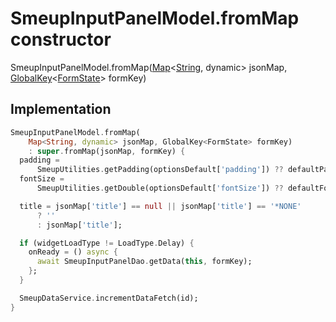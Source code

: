 


# SmeupInputPanelModel.fromMap constructor







SmeupInputPanelModel.fromMap([Map](https://api.flutter.dev/flutter/dart-core/Map-class.html)&lt;[String](https://api.flutter.dev/flutter/dart-core/String-class.html), dynamic> jsonMap, [GlobalKey](https://api.flutter.dev/flutter/widgets/GlobalKey-class.html)&lt;[FormState](https://api.flutter.dev/flutter/widgets/FormState-class.html)> formKey)





## Implementation

```dart
SmeupInputPanelModel.fromMap(
    Map<String, dynamic> jsonMap, GlobalKey<FormState> formKey)
    : super.fromMap(jsonMap, formKey) {
  padding =
      SmeupUtilities.getPadding(optionsDefault['padding']) ?? defaultPadding;
  fontSize =
      SmeupUtilities.getDouble(optionsDefault['fontSize']) ?? defaultFontSize;

  title = jsonMap['title'] == null || jsonMap['title'] == '*NONE'
      ? ''
      : jsonMap['title'];

  if (widgetLoadType != LoadType.Delay) {
    onReady = () async {
      await SmeupInputPanelDao.getData(this, formKey);
    };
  }

  SmeupDataService.incrementDataFetch(id);
}
```







